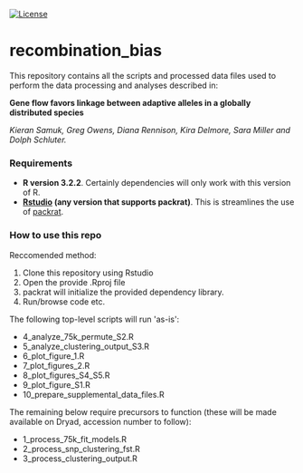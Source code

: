 
[![License](http://img.shields.io/:license-mit-blue.svg)](http://doge.mit-license.org)

# recombination_bias

This repository contains all the scripts and processed data files used to perform the data processing and analyses described in:

**Gene flow favors linkage between adaptive alleles in a globally distributed species**

*Kieran Samuk, Greg Owens, Diana Rennison, Kira Delmore, Sara Miller and Dolph Schluter.*

### Requirements

- **R version 3.2.2**. Certainly dependencies will only work with this version of R.
- **[Rstudio](https://www.rstudio.com/) (any version that supports packrat)**. This is streamlines the use of [packrat](https://rstudio.github.io/packrat/).

### How to use this repo

Reccomended method:

1. Clone this repository using Rstudio
2. Open the provide .Rproj file
3. packrat will initialize the provided dependency library.
4. Run/browse code etc.

The following top-level scripts will run 'as-is':

* 4_analyze_75k_permute_S2.R
* 5_analyze_clustering_output_S3.R
* 6_plot_figure_1.R
* 7_plot_figures_2.R
* 8_plot_figures_S4_S5.R
* 9_plot_figure_S1.R
* 10_prepare_supplemental_data_files.R

The remaining below require precursors to function (these will be made available on Dryad, accession number to follow):

* 1_process_75k_fit_models.R
* 2_process_snp_clustering_fst.R
* 3_process_clustering_output.R

